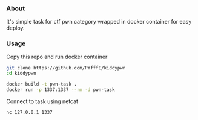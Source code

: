 ### About

It's simple task for ctf pwn category wrapped in docker container for easy deploy.

### Usage

Copy this repo and run docker container

```sh
git clone https://github.com/PYfffE/kiddypwn
cd kiddypwn

docker build -t pwn-task .
docker run -p 1337:1337 --rm -d pwn-task
```

Connect to task using netcat
```sh
nc 127.0.0.1 1337
```
